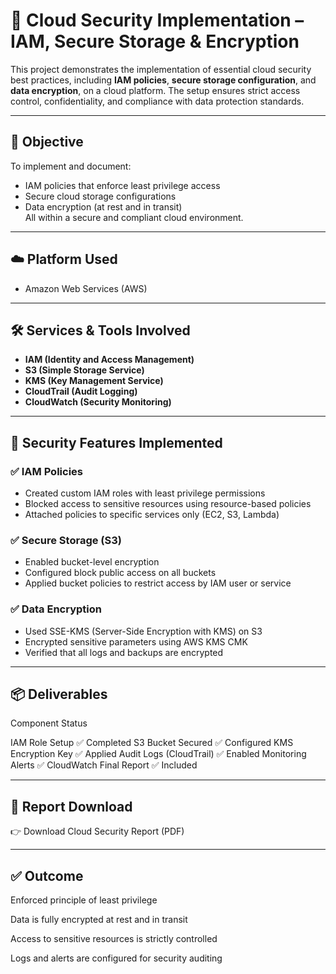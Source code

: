 
# 🔐 Cloud Security Implementation – IAM, Secure Storage & Encryption

This project demonstrates the implementation of essential cloud security best practices, including **IAM policies**, **secure storage configuration**, and **data encryption**, on a cloud platform. The setup ensures strict access control, confidentiality, and compliance with data protection standards.

---

## 🎯 Objective

To implement and document:
- IAM policies that enforce least privilege access  
- Secure cloud storage configurations  
- Data encryption (at rest and in transit)  
All within a secure and compliant cloud environment.

---

## ☁️ Platform Used

- Amazon Web Services (AWS)

---

## 🛠️ Services & Tools Involved

- **IAM (Identity and Access Management)**  
- **S3 (Simple Storage Service)**  
- **KMS (Key Management Service)**  
- **CloudTrail (Audit Logging)**  
- **CloudWatch (Security Monitoring)**

---

## 🔐 Security Features Implemented

### ✅ IAM Policies
- Created custom IAM roles with least privilege permissions  
- Blocked access to sensitive resources using resource-based policies  
- Attached policies to specific services only (EC2, S3, Lambda)

### ✅ Secure Storage (S3)
- Enabled bucket-level encryption  
- Configured block public access on all buckets  
- Applied bucket policies to restrict access by IAM user or service

### ✅ Data Encryption
- Used SSE-KMS (Server-Side Encryption with KMS) on S3  
- Encrypted sensitive parameters using AWS KMS CMK  
- Verified that all logs and backups are encrypted

---


## 📦 Deliverables

Component	Status

IAM Role Setup	✅ Completed
S3 Bucket Secured	✅ Configured
KMS Encryption Key	✅ Applied
Audit Logs (CloudTrail)	✅ Enabled
Monitoring Alerts	✅ CloudWatch
Final Report	✅ Included



---

## 📄 Report Download

👉 Download Cloud Security Report (PDF)


---

## ✅ Outcome

Enforced principle of least privilege

Data is fully encrypted at rest and in transit

Access to sensitive resources is strictly controlled

Logs and alerts are configured for security auditing


